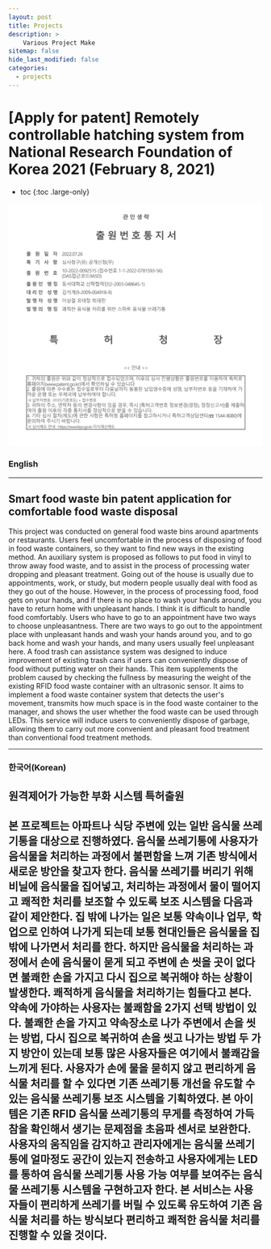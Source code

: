 ```yaml
---
layout: post
title: Projects
description: >
    Various Project Make
sitemap: false
hide_last_modified: false
categories:
  - projects
---
```


# [Apply for patent] Remotely controllable hatching system from National Research Foundation of Korea 2021 (February 8, 2021)

* toc
{:toc .large-only}

![screenshot](/assets/img/blog/smartgarbage.png)
### English
---
## Smart food waste bin patent application for comfortable food waste disposal

  This project was conducted on general food waste bins around apartments or restaurants. Users feel uncomfortable in the process of disposing of food in food waste containers, so they want to find new ways in the existing method. An auxiliary system is proposed as follows to put food in vinyl to throw away food waste, and to assist in the process of processing water dropping and pleasant treatment. Going out of the house is usually due to appointments, work, or study, but modern people usually deal with food as they go out of the house. However, in the process of processing food, food gets on your hands, and if there is no place to wash your hands around, you have to return home with unpleasant hands. I think it is difficult to handle food comfortably. Users who have to go to an appointment have two ways to choose unpleasantness. There are two ways to go out to the appointment place with unpleasant hands and wash your hands around you, and to go back home and wash your hands, and many users usually feel unpleasant here. A food trash can assistance system was designed to induce improvement of existing trash cans if users can conveniently dispose of food without putting water on their hands. This item supplements the problem caused by checking the fullness by measuring the weight of the existing RFID food waste container with an ultrasonic sensor. It aims to implement a food waste container system that detects the user's movement, transmits how much space is in the food waste container to the manager, and shows the user whether the food waste can be used through LEDs. This service will induce users to conveniently dispose of garbage, allowing them to carry out more convenient and pleasant food treatment than conventional food treatment methods.

---

### 한국어(Korean)
## 원격제어가 가능한 부화 시스템 특허출원
  
   본 프로젝트는 아파트나 식당 주변에 있는 일반 음식물 쓰레기통을 대상으로 진행하였다. 음식물 쓰레기통에 사용자가 음식물을 처리하는 과정에서 불편함을 느껴 기존 방식에서 새로운 방안을 찾고자 한다. 음식물 쓰레기를 버리기 위해 비닐에 음식물을 집어넣고, 처리하는 과정에서 물이 떨어지고 쾌적한 처리를 보조할 수 있도록 보조 시스템을 다음과 같이 제안한다. 집 밖에 나가는 일은 보통 약속이나 업무, 학업으로 인하여 나가게 되는데 보통 현대인들은 음식물을 집 밖에 나가면서 처리를 한다. 하지만 음식물을 처리하는 과정에서 손에 음식물이 묻게 되고 주변에 손 씻을 곳이 없다면 불쾌한 손을 가지고 다시 집으로 복귀해야 하는 상황이 발생한다. 쾌적하게 음식물을 처리하기는 힘들다고 본다. 약속에 가야하는 사용자는 불쾌함을 2가지 선택 방법이 있다. 불쾌한 손을 가지고 약속장소로 나가 주변에서 손을 씻는 방법, 다시 집으로 복귀하여 손을 씻고 나가는 방법 두 가지 방안이 있는데 보통 많은 사용자들은 여기에서 불쾌감을 느끼게 된다. 사용자가 손에 물을 묻히지 않고 편리하게 음식물 처리를 할 수 있다면 기존 쓰레기통 개선을 유도할 수 있는 음식물 쓰레기통 보조 시스템을 기획하였다. 본 아이템은 기존 RFID 음식물 쓰레기통의 무게를 측정하여 가득참을 확인해서 생기는 문제점을 초음파 센서로 보완한다. 사용자의 움직임을 감지하고 관리자에게는 음식물 쓰레기통에 얼마정도 공간이 있는지 전송하고 사용자에게는 LED를 통하여 음식물 쓰레기통 사용 가능 여부를 보여주는 음식물 쓰레기통 시스템을 구현하고자 한다. 본 서비스는 사용자들이 편리하게 쓰레기를 버릴 수 있도록 유도하여 기존 음식물 처리를 하는 방식보다 편리하고 쾌적한 음식물 처리를 진행할 수 있을 것이다.
---